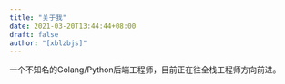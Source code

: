 ```yaml
---
title: "关于我"
date: 2021-03-20T13:44:44+08:00
draft: false
author: "[xblzbjs]"
---
```


一个不知名的Golang/Python后端工程师，目前正在往全栈工程师方向前进。